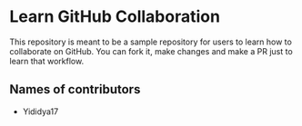 # Learn GitHub Collaboration

This repository is meant to be a sample repository for users to learn how to collaborate on GitHub. You can fork it, make changes and make a PR just to learn that workflow.

## Names of contributors
- Yididya17
